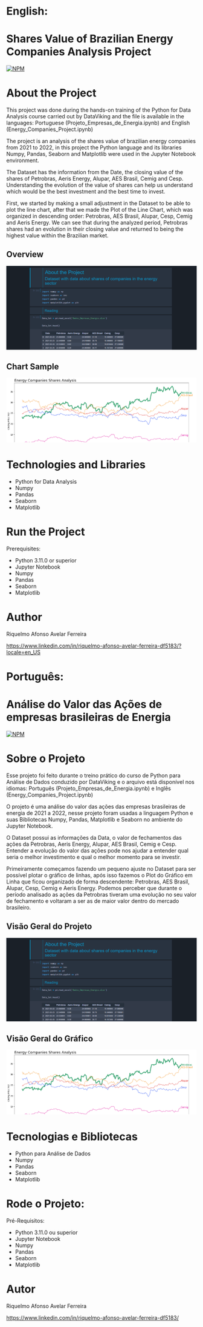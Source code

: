 # English:
# Shares Value of Brazilian Energy Companies Analysis Project
[![NPM](https://img.shields.io/npm/l/react)](https://github.com/RiquelmoFerreira/DataAnalysisEnergy_Companies_Projects/blob/main/License)

# About the Project

This project was done during the hands-on training of the Python for Data Analysis course carried out by DataViking and the file is available in the languages: Portuguese (Projeto_Empresas_de_Energia.ipynb) and English (Energy_Companies_Project.ipynb)

The project is an analysis of the shares value of brazilian energy companies from 2021 to 2022, in this project the Python language and its libraries Numpy, Pandas, Seaborn and Matplotlib were used in the Jupyter Notebook environment.

The Dataset has the information from the Date, the closing value of the shares of Petrobras, Aeris Energy, Alupar, AES Brasil, Cemig and Cesp. Understanding the evolution of the value of shares can help us understand which would be the best investment and the best time to invest.

First, we started by making a small adjustment in the Dataset to be able to plot the line chart, after that we made the Plot of the Line Chart, which was organized in descending order: Petrobras, AES Brasil, Alupar, Cesp, Cemig and Aeris Energy. We can see that during the analyzed period, Petrobras shares had an evolution in their closing value and returned to being the highest value within the Brazilian market.

## Overview
![InitialVision](https://github.com/RiquelmoFerreira/Images/blob/main/9.png)

## Chart Sample
![ChartSample](https://github.com/RiquelmoFerreira/Images/blob/main/10.png)

# Technologies and Libraries

- Python for Data Analysis
- Numpy
- Pandas
- Seaborn
- Matplotlib

# Run the Project
Prerequisites:
- Python 3.11.0 or superior
- Jupyter Notebook
- Numpy
- Pandas
- Seaborn
- Matplotlib

# Author
Riquelmo Afonso Avelar Ferreira

https://www.linkedin.com/in/riquelmo-afonso-avelar-ferreira-df5183/?locale=en_US
#

# Português:
# Análise do Valor das Ações de empresas brasileiras de Energia
[![NPM](https://img.shields.io/npm/l/react)](https://github.com/RiquelmoFerreira/DataAnalysisEnergy_Companies_Projects/blob/main/License)

# Sobre o Projeto

Esse projeto foi feito durante o treino prático do curso de Python para Análise de Dados conduzido por DataViking e o arquivo está disponível nos idiomas: Português (Projeto_Empresas_de_Energia.ipynb) e Inglês (Energy_Companies_Project.ipynb)

O projeto é uma análise do valor das ações das empresas brasileiras de energia de 2021 a 2022, nesse projeto foram usadas a linguagem Python e suas Bibliotecas Numpy, Pandas, Matplotlib e Seaborn no ambiente do Jupyter Notebook.

O Dataset possui as informações da Data, o valor de fechamentos das ações da Petrobras, Aeris Energy, Alupar, AES Brasil, Cemig e Cesp. Entender a evolução do valor das ações pode nos ajudar a entender qual seria o melhor investimento e qual o melhor momento para se investir.

Primeiramente começamos fazendo um pequeno ajuste no Dataset para ser possível plotar o gráfico de linhas, após isso fazemos o Plot do Gráfico em Linha que ficou organizado de forma descendente: Petrobras, AES Brasil, Alupar, Cesp, Cemig e Aeris Energy. Podemos perceber que durante o período analisado as ações da Petrobras tiveram uma evolução no seu valor de fechamento e voltaram a ser as de maior valor dentro do mercado brasileiro.

## Visão Geral do Projeto
![VisaoGeral](https://github.com/RiquelmoFerreira/Images/blob/main/9.png)

## Visão Geral do Gráfico
![GraficoGeral](https://github.com/RiquelmoFerreira/Images/blob/main/10.png)

# Tecnologias e Bibliotecas
- Python para Análise de Dados
- Numpy
- Pandas
- Seaborn
- Matplotlib

# Rode o Projeto:
Pré-Requisitos:
- Python 3.11.0 ou superior
- Jupyter Notebook
- Numpy
- Pandas
- Seaborn
- Matplotlib

# Autor
Riquelmo Afonso Avelar Ferreira

https://www.linkedin.com/in/riquelmo-afonso-avelar-ferreira-df5183/

 

 
